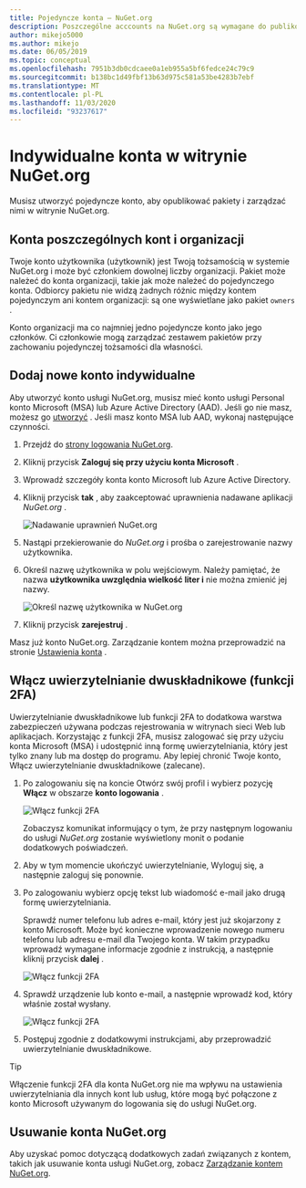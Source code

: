 ```yaml
---
title: Pojedyncze konta — NuGet.org
description: Poszczególne acccounts na NuGet.org są wymagane do publikowania pakietów
author: mikejo5000
ms.author: mikejo
ms.date: 06/05/2019
ms.topic: conceptual
ms.openlocfilehash: 7951b3db0cdcaee0a1eb955a5bf6fedce24c79c9
ms.sourcegitcommit: b138bc1d49fbf13b63d975c581a53be4283b7ebf
ms.translationtype: MT
ms.contentlocale: pl-PL
ms.lasthandoff: 11/03/2020
ms.locfileid: "93237617"
---
```

# <a name="individual-accounts-on-nugetorg"></a>Indywidualne konta w witrynie NuGet.org

Musisz utworzyć pojedyncze konto, aby opublikować pakiety i zarządzać nimi w witrynie NuGet.org.

## <a name="individual-accounts-vs-organization-accounts"></a>Konta poszczególnych kont i organizacji

Twoje konto użytkownika (użytkownik) jest Twoją tożsamością w systemie NuGet.org i może być członkiem dowolnej liczby organizacji. Pakiet może należeć do konta organizacji, takie jak może należeć do pojedynczego konta. Odbiorcy pakietu nie widzą żadnych różnic między kontem pojedynczym ani kontem organizacji: są one wyświetlane jako pakiet `owners` .

Konto organizacji ma co najmniej jedno pojedyncze konto jako jego członków. Ci członkowie mogą zarządzać zestawem pakietów przy zachowaniu pojedynczej tożsamości dla własności.

## <a name="add-a-new-individual-account"></a>Dodaj nowe konto indywidualne

Aby utworzyć konto usługi NuGet.org, musisz mieć konto usługi Personal konto Microsoft (MSA) lub Azure Active Directory (AAD). Jeśli go nie masz, możesz go [utworzyć](https://signup.live.com) . Jeśli masz konto MSA lub AAD, wykonaj następujące czynności.

1. Przejdź do [strony logowania NuGet.org](https://www.nuget.org/users/account/LogOn).

1. Kliknij przycisk **Zaloguj się przy użyciu konta Microsoft** .

1. Wprowadź szczegóły konta konto Microsoft lub Azure Active Directory.

1. Kliknij przycisk **tak** , aby zaakceptować uprawnienia nadawane aplikacji *NuGet.org* .

   ![Nadawanie uprawnień NuGet.org](media/nuget-org-permissions.png)

1. Nastąpi przekierowanie do *NuGet.org* i prośba o zarejestrowanie nazwy użytkownika.

1. Określ nazwę użytkownika w polu wejściowym. Należy pamiętać, że nazwa **użytkownika uwzględnia wielkość liter i** nie można zmienić jej nazwy.

   ![Określ nazwę użytkownika w NuGet.org](media/nuget-org-register.png) 

1. Kliknij przycisk **zarejestruj** .

Masz już konto NuGet.org. Zarządzanie kontem można przeprowadzić na stronie [Ustawienia konta](https://www.nuget.org/account) .

## <a name="enable-two-factor-authentication-2fa"></a>Włącz uwierzytelnianie dwuskładnikowe (funkcji 2FA)

Uwierzytelnianie dwuskładnikowe lub funkcji 2FA to dodatkowa warstwa zabezpieczeń używana podczas rejestrowania w witrynach sieci Web lub aplikacjach. Korzystając z funkcji 2FA, musisz zalogować się przy użyciu konta Microsoft (MSA) i udostępnić inną formę uwierzytelniania, który jest tylko znany lub ma dostęp do programu. Aby lepiej chronić Twoje konto, Włącz uwierzytelnianie dwuskładnikowe (zalecane).

1. Po zalogowaniu się na koncie Otwórz swój profil i wybierz pozycję **Włącz** w obszarze **konto logowania** .

   ![Włącz funkcji 2FA](media/nuget-org-register-2fa.png)

   Zobaczysz komunikat informujący o tym, że przy następnym logowaniu do usługi *NuGet.org* zostanie wyświetlony monit o podanie dodatkowych poświadczeń.

2. Aby w tym momencie ukończyć uwierzytelnianie, Wyloguj się, a następnie zaloguj się ponownie.

3. Po zalogowaniu wybierz opcję tekst lub wiadomość e-mail jako drugą formę uwierzytelniania.

   Sprawdź numer telefonu lub adres e-mail, który jest już skojarzony z konto Microsoft. Może być konieczne wprowadzenie nowego numeru telefonu lub adresu e-mail dla Twojego konta. W takim przypadku wprowadź wymagane informacje zgodnie z instrukcją, a następnie kliknij przycisk **dalej** .

   ![Włącz funkcji 2FA](media/nuget-org-sign-in-2fa.png)

4. Sprawdź urządzenie lub konto e-mail, a następnie wprowadź kod, który właśnie został wysłany.

   ![Włącz funkcji 2FA](media/nuget-org-enter-code-2fa.png)

5. Postępuj zgodnie z dodatkowymi instrukcjami, aby przeprowadzić uwierzytelnianie dwuskładnikowe.

> [!Tip]
> Włączenie funkcji 2FA dla konta NuGet.org nie ma wpływu na ustawienia uwierzytelniania dla innych kont lub usług, które mogą być połączone z konto Microsoft używanym do logowania się do usługi NuGet.org.

## <a name="delete-a-nugetorg-account"></a>Usuwanie konta NuGet.org

Aby uzyskać pomoc dotyczącą dodatkowych zadań związanych z kontem, takich jak usuwanie konta usługi NuGet.org, zobacz [Zarządzanie kontem NuGet.org](nuget-org-faq.md#nugetorg-account-management).
